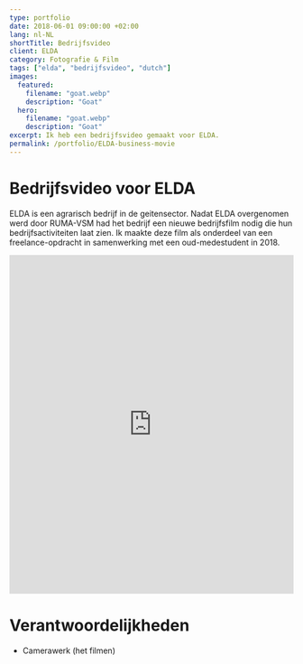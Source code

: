 ```yaml
---
type: portfolio
date: 2018-06-01 09:00:00 +02:00
lang: nl-NL
shortTitle: Bedrijfsvideo
client: ELDA
category: Fotografie & Film
tags: ["elda", "bedrijfsvideo", "dutch"]
images:
  featured:
    filename: "goat.webp"
    description: "Goat"
  hero:
    filename: "goat.webp"
    description: "Goat"
excerpt: Ik heb een bedrijfsvideo gemaakt voor ELDA.
permalink: /portfolio/ELDA-business-movie
---
```


# Bedrijfsvideo voor ELDA

ELDA is een agrarisch bedrijf in de geitensector. Nadat ELDA overgenomen werd door RUMA-VSM had het bedrijf een nieuwe bedrijfsfilm nodig die hun bedrijfsactiviteiten laat zien. Ik maakte deze film als onderdeel van een freelance-opdracht in samenwerking met een oud-medestudent in 2018.

<iframe src="https://player.vimeo.com/video/301791287" width="100%" height="600" frameborder="0" webkitallowfullscreen mozallowfullscreen allowfullscreen></iframe>

# Verantwoordelijkheden

- Camerawerk (het filmen)
